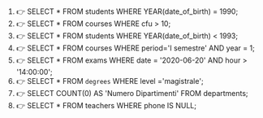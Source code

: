 
1) 👉 SELECT * FROM students WHERE YEAR(date_of_birth) = 1990;
2) 👉 SELECT * FROM courses WHERE cfu > 10;
3) 👉 SELECT * FROM students WHERE YEAR(date_of_birth) < 1993;
4) 👉 SELECT * FROM courses WHERE period='I semestre' AND year = 1;
5) 👉 SELECT * FROM exams WHERE date = '2020-06-20' AND hour > '14:00:00';
6) 👉 SELECT * FROM `degrees` WHERE level ='magistrale';
7) 👉 SELECT COUNT(0) AS 'Numero Dipartimenti' FROM departments;
8) 👉 SELECT * FROM teachers WHERE phone IS NULL;
